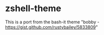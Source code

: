 zshell-theme
============

This is a port from the bash-it theme "bobby - https://gist.github.com/rustybailey/5833809"
